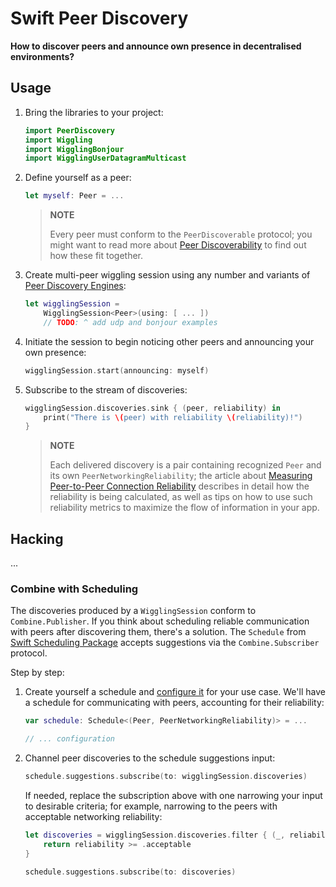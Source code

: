 # Swift Peer Discovery

**How to discover peers and announce own presence in decentralised environments?**

## Usage

1. Bring the libraries to your project:

   ```swift
   import PeerDiscovery
   import Wiggling
   import WigglingBonjour
   import WigglingUserDatagramMulticast
   ```

2. Define yourself as a peer:

   ```swift
   let myself: Peer = ... 
   ```

   > **NOTE**
   >
   > Every peer must conform to the `PeerDiscoverable` protocol;
   > you might want to read more about [Peer Discoverability](TODO) to find out how these fit together.

3. Create multi-peer wiggling session using any number and variants of [Peer Discovery Engines](TODO):

   ```swift
   let wigglingSession = 
       WigglingSession<Peer>(using: [ ... ]) 
       // TODO: ^ add udp and bonjour examples
   ```

4. Initiate the session to begin noticing other peers and announcing your own presence:

   ```swift
   wigglingSession.start(announcing: myself)
   ```

5. Subscribe to the stream of discoveries:

   ```swift
   wigglingSession.discoveries.sink { (peer, reliability) in
       print("There is \(peer) with reliability \(reliability)!")
   }
   ```

   > **NOTE**
   >
   > Each delivered discovery is a pair containing recognized `Peer` and its own  `PeerNetworkingReliability`;
   > the article about [Measuring Peer-to-Peer Connection Reliability](TODO) describes in detail how the reliability is being calculated, 
   > as well as tips on how to use such reliability metrics to maximize the flow of information in your app.

## Hacking

...

### Combine with Scheduling

The discoveries produced by a `WigglingSession` conform to `Combine.Publisher`.
If you think about scheduling reliable communication with peers after discovering them, there's a solution.
The `Schedule` from [Swift Scheduling Package](...) accepts suggestions via the `Combine.Subscriber` protocol.

Step by step:

1. Create yourself a schedule and [configure it](...) for your use case. 
   We'll have a schedule for communicating with peers, accounting for their reliability:

   ```swift
   var schedule: Schedule<(Peer, PeerNetworkingReliability)> = ...

   // ... configuration
   ```

2. Channel peer discoveries to the schedule suggestions input:

   ```swift
   schedule.suggestions.subscribe(to: wigglingSession.discoveries)
   ```

   If needed, replace the subscription above with one narrowing your input to desirable criteria;
   for example, narrowing to the peers with acceptable networking reliability:

   ```swift
   let discoveries = wigglingSession.discoveries.filter { (_, reliability) in
       return reliability >= .acceptable
   }

   schedule.suggestions.subscribe(to: discoveries)
   ```

